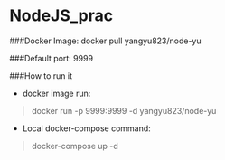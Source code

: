 # NodeJS_prac

###Docker Image:
docker pull yangyu823/node-yu

###Default port:
9999

###How to run it
* docker image run:
>docker run -p 9999:9999 -d yangyu823/node-yu

* Local docker-compose command:
>docker-compose up -d